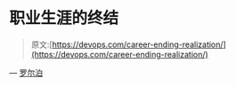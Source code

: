 # 职业生涯的终结

> 原文:[https://devops.com/career-ending-realization/](https://devops.com/career-ending-realization/)

— [罗尔泊](https://devops.com/author/breselman/)